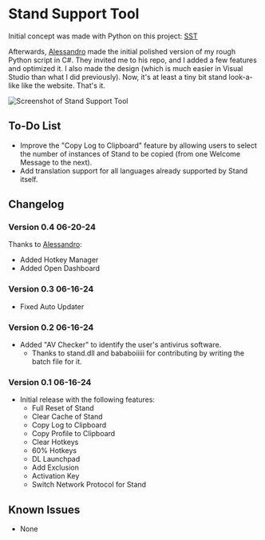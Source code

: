 # Stand Support Tool

Initial concept was made with Python on this project: [SST](https://github.com/AXOca/Stand-Tools/tree/main/SST)

Afterwards, [Alessandro](https://github.com/alessandromrc) made the initial polished version of my rough Python script in C#. They invited me to his repo, and I added a few features and optimized it. I also made the design (which is much easier in Visual Studio than what I did previously). Now, it's at least a tiny bit stand look-a-like like the website. That's it.

![Screenshot of Stand Support Tool](https://i.ibb.co/9hydn1z/image.png)

## To-Do List

- Improve the "Copy Log to Clipboard" feature by allowing users to select the number of instances of Stand to be copied (from one Welcome Message to the next).
- Add translation support for all languages already supported by Stand itself.

## Changelog

### Version 0.4 06-20-24
Thanks to [Alessandro](https://github.com/alessandromrc):
- Added Hotkey Manager
- Added Open Dashboard

### Version 0.3 06-16-24
- Fixed Auto Updater

### Version 0.2 06-16-24
- Added "AV Checker" to identify the user's antivirus software.
  - Thanks to stand.dll and bababoiiiii for contributing by writing the batch file for it.

### Version 0.1 06-16-24
- Initial release with the following features:
  - Full Reset of Stand
  - Clear Cache of Stand
  - Copy Log to Clipboard
  - Copy Profile to Clipboard
  - Clear Hotkeys
  - 60% Hotkeys
  - DL Launchpad
  - Add Exclusion
  - Activation Key
  - Switch Network Protocol for Stand

## Known Issues

- None

